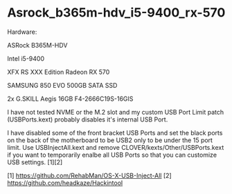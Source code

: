 # Asrock_b365m-hdv_i5-9400_rx-570

Hardware:

ASRock B365M-HDV

Intel i5-9400

XFX RS XXX Edition Radeon RX 570

SAMSUNG 850 EVO 500GB SATA SSD

2x G.SKILL Aegis 16GB F4-2666C19S-16GIS

I have not tested NVME or the M.2 slot and my custom USB Port Limit patch (USBPorts.kext) probably disables it's internal USB Port.

I have disabled some of the front bracket USB Ports and set the black ports on the back of the motherboard to be USB2 only to be under the 15 port limit. Use USBInjectAll.kext and remove CLOVER/kexts/Other/USBPorts.kext if you want to temporarily enalbe all USB Ports so that you can customize USB settings. [1][2]

[1] https://github.com/RehabMan/OS-X-USB-Inject-All
[2] https://github.com/headkaze/Hackintool
